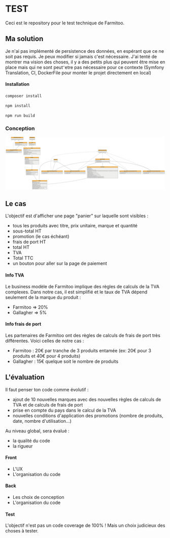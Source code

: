 # TEST

Ceci est le repository pour le test technique de Farmitoo.


## Ma solution
Je n'ai pas implémenté de persistence des données, en espérant que ce ne soit pas requis. Je peux modifier si jamais c'est nécessaire.
J'ai tenté de montrer ma vision des choses, il y a des petits plus qui peuvent être mise en place mais qui ne sont peut⁻etre pas nécessaire pour ce contexte (Symfony Translation, CI, DockerFile pour monter le projet directement en local)

#### Installation
`composer install`

`npm install`

`npm run build`

### Conception
![uml.png](uml.png)

## Le cas

L'objectif est d'afficher une page "panier" sur laquelle sont visibles :
- tous les produits avec titre, prix unitaire, marque et quantité
- sous-total HT
- promotion (le cas échéant)
- frais de port HT
- total HT
- TVA
- Total TTC
- un bouton pour aller sur la page de paiement

#### Info TVA
Le business modèle de Farmitoo implique des règles de calculs de la TVA complexes.
Dans notre cas, il est simplifié et le taux de TVA dépend seulement de la marque du produit :
- Farmitoo => 20%
- Gallagher => 5%

#### Info frais de port
Les partenaires de Farmitoo ont des règles de calculs de frais de port très différentes. 
Voici celles de notre cas :
- Farmitoo : 20€ par tranche de 3 produits entamée (ex: 20€ pour 3 produits et 40€ pour 4 produits)
- Gallagher : 15€ quelque soit le nombre de produits

## L'évaluation
Il faut penser ton code comme évolutif :
- ajout de 10 nouvelles marques avec des nouvelles règles de calculs de TVA et de calculs de frais de port
- prise en compte du pays dans le calcul de la TVA
- nouvelles conditions d'application des promotions (nombre de produits, date, nombre d'utilisation...)

Au niveau global, sera évalué :
- la qualité du code
- la rigueur

#### Front
- L'UX
- L'organisation du code

#### Back
- Les choix de conception
- L'organisation du code

#### Test
L'objectif n'est pas un code coverage de 100% ! 
Mais un choix judicieux des choses à tester.
